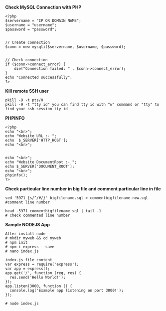 **Check MySQL Connection with PHP**
```
<?php
$servername = "IP OR DOMAIN NAME";
$username = "username";
$password = "password";


// Create connection
$conn = new mysqli($servername, $username, $password);


// Check connection
if ($conn->connect_error) {
    die("Connection failed: " . $conn->connect_error);
}
echo "Connected successfully";
?> 
```
**Kill remote SSH user**
```
pkill -9 -t pts/0 
pkill -9 -t "tty id" you can find tty id with "w" command or "tty" to find your ssh session tty id  
```
**PHPINFO**
```
<?php
echo "<br>";
echo "Website URL :- ";
echo  $_SERVER['HTTP_HOST'];
echo "<br>";


echo "<br>";
echo "Website DocumentRoot :- ";
echo $_SERVER['DOCUMENT_ROOT'];
echo "<br>";
phpinfo();
?>
```
**Check particular line number in big file and comment particular line in file**
```
sed '5971 {s/^/#/}' bigfilename.sql > commentbigfilename-new.sql      #comment line number

head -5971 coomentbigfilename.sql | tail -1                           # check commented line number
```
**Sample NODEJS App**
```
After install node
# mkdir myweb && cd myweb
# npm init
# npm i express --save
# nano index.js

index.js file content 
var express = require('express');
var app = express();
app.get('/', function (req, res) {
  res.send('Hello World!');
});
app.listen(3000, function () {
  console.log('Example app listening on port 3000!');
});

# node index.js
```
